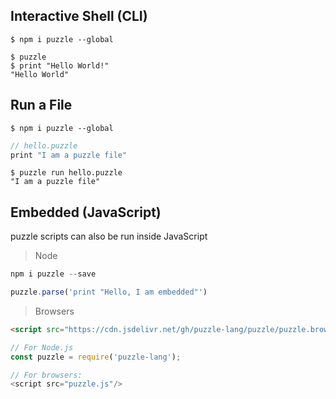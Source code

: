 
## Interactive Shell (CLI)

```shell
$ npm i puzzle --global
```

```shell
$ puzzle
$ print "Hello World!"
"Hello World"
```

## Run a File

```shell
$ npm i puzzle --global
```

```javascript
// hello.puzzle
print "I am a puzzle file"
```


```shell
$ puzzle run hello.puzzle
"I am a puzzle file"
```


## Embedded (JavaScript)

puzzle scripts can also be run inside JavaScript

> Node

```javascript
npm i puzzle --save
```

```javascript
puzzle.parse('print "Hello, I am embedded"')
```


> Browsers

```html
<script src="https://cdn.jsdelivr.net/gh/puzzle-lang/puzzle/puzzle.browser.js">
```

```javascript
// For Node.js
const puzzle = require('puzzle-lang');

// For browsers:
<script src="puzzle.js"/>
```
